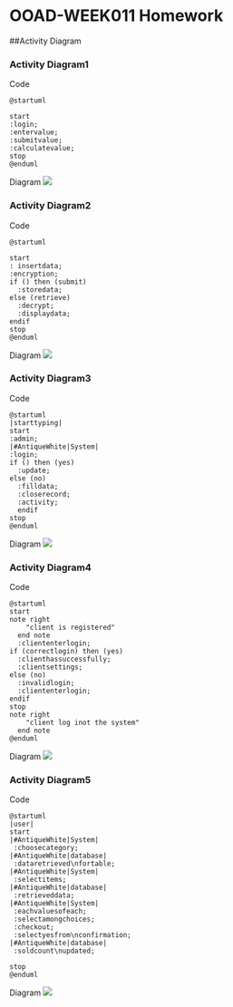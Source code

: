
# OOAD-WEEK011 Homework
##Activity Diagram

### Activity Diagram1
Code
```
@startuml

start
:login;
:entervalue;
:submitvalue;
:calculatevalue;
stop
@enduml
```
Diagram
<img src="https://github.com/pongsakorn194/OOAD-WEEK11/blob/master/Hormwork1/Activity%20Diagram01.png?raw=true">

### Activity Diagram2
Code
```
@startuml

start
: insertdata;
:encryption;
if () then (submit)
  :storedata;
else (retrieve)
  :decrypt;
  :displaydata;
endif
stop 
@enduml

```
Diagram
<img src="https://github.com/pongsakorn194/OOAD-WEEK11/blob/master/Hormwork1/Activity%20Diagram02.png?raw=true">

### Activity Diagram3
Code
```
@startuml
|starttyping|
start
:admin;
|#AntiqueWhite|System|
:login;
if () then (yes)
  :update;
else (no)
  :filldata;
  :closerecord;
  :activity;
  endif
stop
@enduml
```
Diagram
<img src="https://github.com/pongsakorn194/OOAD-WEEK11/blob/master/Hormwork1/Activity%20Diagram03.png?raw=true">

### Activity Diagram4
Code
```
@startuml
start  
note right
    "client is registered"
  end note
  :cliententerlogin;
if (correctlogin) then (yes)
  :clienthassuccessfully;
  :clientsettings;
else (no)
  :invalidlogin;
  :cliententerlogin;
endif
stop
note right
    "client log inot the system"
  end note
@enduml
```
Diagram
<img src="https://github.com/pongsakorn194/OOAD-WEEK11/blob/master/Hormwork1/Activity%20Diagram04.png?raw=true">

### Activity Diagram5
Code
```
@startuml
|user|
start
|#AntiqueWhite|System|
 :choosecategory;
|#AntiqueWhite|database|
 :dataretrieved\nfortable;
|#AntiqueWhite|System|
 :selectitems;
|#AntiqueWhite|database|
 :retrieveddata;
|#AntiqueWhite|System|
 :eachvaluesofeach;
 :selectamongchoices;
 :checkout;
 :selectyesfrom\nconfirmation;
|#AntiqueWhite|database|
 :soldcount\nupdated;

stop
@enduml
```
Diagram
<img src="https://github.com/pongsakorn194/OOAD-WEEK11/blob/master/Hormwork1/Activity%20Diagram05.png?raw=true">
